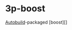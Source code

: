 # 3p-boost

[Autobuild][]-packaged [boost][]

[Autobuild]: https://wiki.secondlife.com/wiki/Autobuild 
[icu4]: https://www.boost.org/ 
